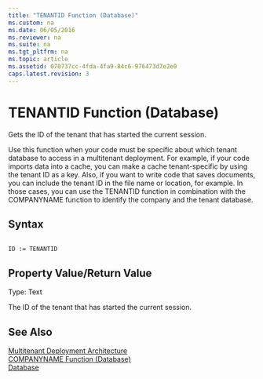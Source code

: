 ```yaml
---
title: "TENANTID Function (Database)"
ms.custom: na
ms.date: 06/05/2016
ms.reviewer: na
ms.suite: na
ms.tgt_pltfrm: na
ms.topic: article
ms.assetid: 070737cc-4fda-4fa9-84c6-976473d7e2e0
caps.latest.revision: 3
---
```

# TENANTID Function (Database)
Gets the ID of the tenant that has started the current session.  
  
 Use this function when your code must be specific about which tenant database to access in a multitenant deployment. For example, if your code imports data into a cache, you can make a cache tenant\-specific by using the tenant ID as a key. Also, if you want to write code that saves documents, you can include the tenant ID in the file name or location, for example. In those cases, you can use the TENANTID function in combination with the COMPANYNAME function to identify the company and the tenant database.  
  
## Syntax  
  
```  
  
ID := TENANTID  
```  
  
## Property Value\/Return Value  
 Type: Text  
  
 The ID of the tenant that has started the current session.  
  
## See Also  
 [Multitenant Deployment Architecture](../dynamics-nav/Multitenant-Deployment-Architecture.md)   
 [COMPANYNAME Function \(Database\)](../dynamics-nav/COMPANYNAME-Function--Database-.md)   
 [Database](../dynamics-nav/Database.md)